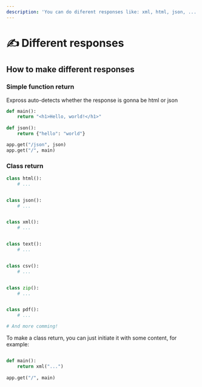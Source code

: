 ```yaml
---
description: 'You can do diferent responses like: xml, html, json, ...'
---
```


# ✍ Different responses

## How to make different responses

### Simple function return

Expross auto-detects whether the response is gonna be html or json

```python
def main():
    return "<h1>Hello, world!</h1>"
    
def json():
    return {"hello": "world"}

app.get("/json", json)
app.get("/", main)
```

### Class return

```python
class html():
    # ...


class json():
    # ...


class xml():
    # ...


class text():
    # ...


class csv():
    # ...


class zip():
    # ...


class pdf():
    # ...

# And more comming!
```

To make a class return, you can just initiate it with some content, for example:

```python

def main():
    return xml("...")
    
app.get("/", main)
    
```
